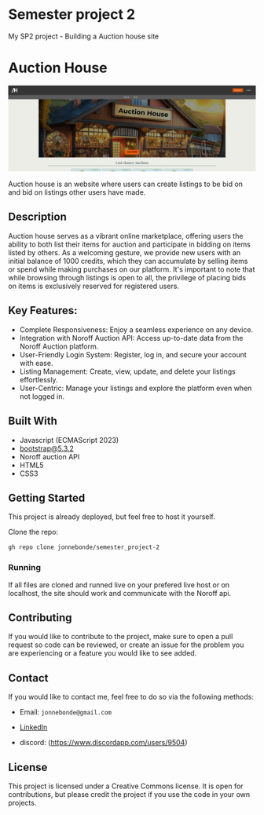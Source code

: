 # Semester project 2
My SP2 project - Building a Auction house site
# Auction House

![Auction image](https://github.com/jonnebonde/semester_project-2/blob/dd1edd9fc0ae37b3125962f5cd8f53b0b5170e9f/assets/img/auctionHouse_screenshot.jpg)


 Auction house is an website where users can create listings to be bid on and bid on listings other users have made.

## Description

Auction house serves as a vibrant online marketplace, offering users the ability to both list their items for auction and participate in bidding on items listed by others. As a welcoming gesture, we provide new users with an initial balance of 1000 credits, which they can accumulate by selling items or spend while making purchases on our platform. It's important to note that while browsing through listings is open to all, the privilege of placing bids on items is exclusively reserved for registered users.

## Key Features:

 - Complete Responsiveness: Enjoy a seamless experience on any device.
 - Integration with Noroff Auction API: Access up-to-date data from the Noroff Auction platform.
 - User-Friendly Login System: Register, log in, and secure your account with ease.
 - Listing Management: Create, view, update, and delete your listings effortlessly.
 - User-Centric: Manage your listings and explore the platform even when not logged in.

## Built With

- Javascript (ECMAScript 2023)
- bootstrap@5.3.2
- Noroff auction API
- HTML5
- CSS3
  

## Getting Started

This project is already deployed, but feel free to host it yourself.

Clone the repo:


```bash
gh repo clone jonnebonde/semester_project-2
```

### Running

If all files are cloned and runned live on your prefered live host or on localhost, the site should work and communicate with the Noroff api.

## Contributing

If you would like to contribute to the project, make sure to open a pull request so code can be reviewed, or create an issue for the problem you are experiencing or a feature you would like to see added.

## Contact

If you would like to contact me, feel free to do so via the following methods:

- Email: ```jonnebonde@gmail.com```

- [LinkedIn](https://www.linkedin.com/in/jonne-martin-krosby-a689ba1b1/)
- discord: (https://www.discordapp.com/users/9504)


## License

This project is licensed under a Creative Commons license. It is open for contributions, but please credit the project if you use the code in your own projects.

 
